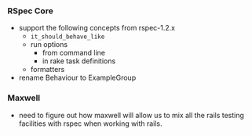 ### RSpec Core

* support the following concepts from rspec-1.2.x
  * `it_should_behave_like`
  * run options
    * from command line
    * in rake task definitions
  * formatters
* rename Behaviour to ExampleGroup

### Maxwell

* need to figure out how maxwell will allow us to mix all the rails testing
  facilities with rspec when working with rails.